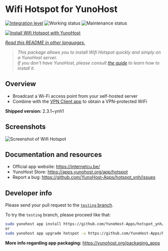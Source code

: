 <!--
N.B.: This README was automatically generated by <https://github.com/YunoHost/apps/tree/master/tools/readme_generator>
It shall NOT be edited by hand.
-->

# Wifi Hotspot for YunoHost

[![Integration level](https://dash.yunohost.org/integration/hotspot.svg)](https://dash.yunohost.org/appci/app/hotspot) ![Working status](https://ci-apps.yunohost.org/ci/badges/hotspot.status.svg) ![Maintenance status](https://ci-apps.yunohost.org/ci/badges/hotspot.maintain.svg)

[![Install Wifi Hotspot with YunoHost](https://install-app.yunohost.org/install-with-yunohost.svg)](https://install-app.yunohost.org/?app=hotspot)

*[Read this README in other languages.](./ALL_README.md)*

> *This package allows you to install Wifi Hotspot quickly and simply on a YunoHost server.*  
> *If you don't have YunoHost, please consult [the guide](https://yunohost.org/install) to learn how to install it.*

## Overview

* Broadcast a Wi-Fi access point from your self-hosted server
* Combine with the [VPN Client app](https://github.com/labriqueinternet/vpnclient_ynh) to obtain a VPN-protected WiFi


**Shipped version:** 2.3.1~ynh1

## Screenshots

![Screenshot of Wifi Hotspot](./doc/screenshots/hotspot.png)

## Documentation and resources

- Official app website: <https://internetcu.be/>
- YunoHost Store: <https://apps.yunohost.org/app/hotspot>
- Report a bug: <https://github.com/YunoHost-Apps/hotspot_ynh/issues>

## Developer info

Please send your pull request to the [`testing` branch](https://github.com/YunoHost-Apps/hotspot_ynh/tree/testing).

To try the `testing` branch, please proceed like that:

```bash
sudo yunohost app install https://github.com/YunoHost-Apps/hotspot_ynh/tree/testing --debug
or
sudo yunohost app upgrade hotspot -u https://github.com/YunoHost-Apps/hotspot_ynh/tree/testing --debug
```

**More info regarding app packaging:** <https://yunohost.org/packaging_apps>
